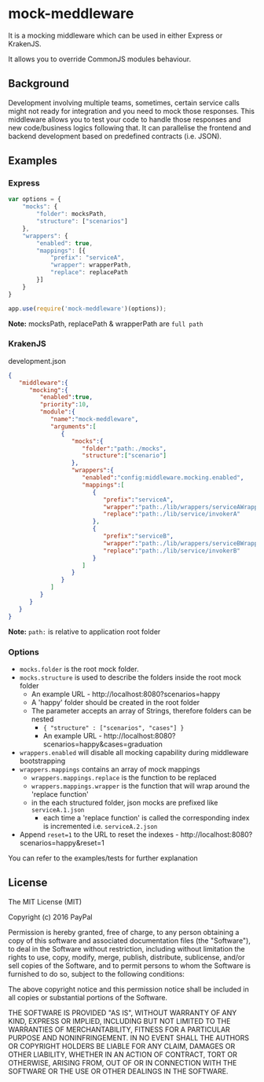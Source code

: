 # mock-meddleware

It is a mocking middleware which can be used in either Express or KrakenJS.

It allows you to override CommonJS modules behaviour.

## Background 
Development involving multiple teams, sometimes, certain service calls might not ready for integration and you need to mock those responses. This middleware allows you to test your code to handle those responses and new code/business logics following that. It can parallelise the frontend and backend development based on predefined contracts (i.e. JSON).

## Examples
   
### Express

```js
var options = {
    "mocks": {
        "folder": mocksPath,
        "structure": ["scenarios"]
    },
    "wrappers": {
        "enabled": true,
        "mappings": [{
            "prefix": "serviceA",
            "wrapper": wrapperPath,
            "replace": replacePath
        }]
    }
}

app.use(require('mock-meddleware')(options));
```

**Note:**  mocksPath, replacePath & wrapperPath are `full path`

### KrakenJS

development.json

```json
{
   "middleware":{
      "mocking":{
         "enabled":true,
         "priority":10,
         "module":{
            "name":"mock-meddleware",
            "arguments":[
               {
                  "mocks":{
                     "folder":"path:./mocks",
                     "structure":["scenario"]
                  },
                  "wrappers":{
                     "enabled":"config:middleware.mocking.enabled",
                     "mappings":[
                        {
                           "prefix":"serviceA",
                           "wrapper":"path:./lib/wrappers/serviceAWrapper",
                           "replace":"path:./lib/service/invokerA"
                        },
                        {
                           "prefix":"serviceB",
                           "wrapper":"path:./lib/wrappers/serviceBWrapper",
                           "replace":"path:./lib/service/invokerB"
                        }
                     ]
                  }
               }
            ]
         }
      }
   }
}
```

**Note:**  `path:` is relative to application root folder

### Options
* `mocks.folder` is the root mock folder.
* `mocks.structure` is used to describe the folders inside the root mock folder
  * An example URL - http://localhost:8080?scenarios=happy
  * A 'happy' folder should be created in the root folder
  * The parameter accepts an array of Strings, therefore folders can be nested
    * `{ "structure" : ["scenarios", "cases"] }`
    * An example URL - http://localhost:8080?scenarios=happy&cases=graduation
* `wrappers.enabled` will disable all mocking capability during middleware bootstrapping
* `wrappers.mappings` contains an array of mock mappings
  * `wrappers.mappings.replace` is the function to be replaced
  * `wrappers.mappings.wrapper` is the function that will wrap around the 'replace function'
  * in the each structured folder, json mocks are prefixed like `serviceA.1.json`
    * each time a 'replace function' is called the corresponding index is incremented i.e. `serviceA.2.json`
* Append `reset=1` to the URL to reset the indexes - http://localhost:8080?scenarios=happy&reset=1
 
You can refer to the examples/tests for further explanation

## License

The MIT License (MIT)

Copyright (c) 2016 PayPal

Permission is hereby granted, free of charge, to any person obtaining a copy
of this software and associated documentation files (the "Software"), to deal
in the Software without restriction, including without limitation the rights
to use, copy, modify, merge, publish, distribute, sublicense, and/or sell
copies of the Software, and to permit persons to whom the Software is
furnished to do so, subject to the following conditions:

The above copyright notice and this permission notice shall be included in all
copies or substantial portions of the Software.

THE SOFTWARE IS PROVIDED "AS IS", WITHOUT WARRANTY OF ANY KIND, EXPRESS OR
IMPLIED, INCLUDING BUT NOT LIMITED TO THE WARRANTIES OF MERCHANTABILITY,
FITNESS FOR A PARTICULAR PURPOSE AND NONINFRINGEMENT. IN NO EVENT SHALL THE
AUTHORS OR COPYRIGHT HOLDERS BE LIABLE FOR ANY CLAIM, DAMAGES OR OTHER
LIABILITY, WHETHER IN AN ACTION OF CONTRACT, TORT OR OTHERWISE, ARISING FROM,
OUT OF OR IN CONNECTION WITH THE SOFTWARE OR THE USE OR OTHER DEALINGS IN THE
SOFTWARE.
